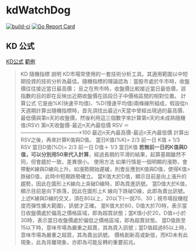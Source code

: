 # kdWatchDog

[![build-ci](https://github.com/petershen0307/kdWatchDog/workflows/build-ci/badge.svg)](https://github.com/petershen0307/kdWatchDog/workflows/build-ci/badge.svg)
[![Go Report Card](https://goreportcard.com/badge/github.com/petershen0307/kdWatchDog)](https://goreportcard.com/report/github.com/petershen0307/kdWatchDog)

## KD 公式
[KD公式](https://www.ezchart.com.tw/inds.php?IND=KD)
[範例](http://yhhuang1966.blogspot.com/2015/02/kd.html)
>KD 隨機指標
>說明	KD市場常使用的一套技術分析工具。其適用範圍以中短期投資的技術分析為最佳。隨機指標的理論認為：當股市處於牛市時，收盤價往往接近當日最高價； 反之在熊市時，收盤價比較接近當日最低價，該指數的目的即在反映出近期收盤價在該段日子中價格區間的相對位置。
>計算公式
>它是由%K(快速平均值)、%D(慢速平均值)兩條線所組成，假設從n天週期計算出隨機指標時，首先須找出最近n天當中曾經出現過的最高價、最低價與第n天的收盤價，然後利用這三個數字來計算第n天的未成熟隨機值(RSV)
>         第n天收盤價-最近n天內最低價
>RSV ＝────────────────×100
>      最近n天內最高價-最近n天內最低價
>計算出RSV之後，再來計算K值與D值。
>當日K值(%K)= 2/3 前一日 K值 + 1/3 RSV
>當日D值(%D)= 2/3 前一日 D值＋ 1/3 當日K值
>**若無前一日的K值與D值，可以分別用50來代入計算**，經過長期的平滑的結果，起算基期雖然不同，但會趨於一致，差異很小。
>使用方法
>如果行情是一個明顯的漲勢，會帶動K線與D線向上升。如漲勢開始遲緩，則會反應到K值與D值，使得K值>跌破D值，此時中短期跌勢確立。
>當K值大於D值，顯示目前是向上漲升的趨勢，因此在圖形上K線向上突破D線時，即為買進訊號。
>當D值大於K值，顯示目前是向下跌落，因此在圖形上K 線向下跌破D線，此即為賣出訊號。
>上述K線與D線的交叉，須在80以上，20以下(一說70、30；視市場投機程度而彈性擴大範圍)，訊號才正確。
>當K值大於80，D值大於70時，表示當日收盤價處於偏高之價格區域，即為超買狀態；當K值小於20，D值>小於30時，表示當日收盤價處於偏低之價格區域，即為超賣狀態。
>當D值跌至15以下時，意味市場為嚴重之超賣，其為買入訊號；當D值超過85以上時，意味市場為嚴重之超買，其為賣出訊號。
>價格創新高或新低，而KD未有此現象，此為背離現象，亦即為可能反轉的重要前兆。
